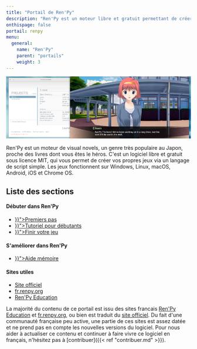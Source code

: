 ```yaml
---
title: "Portail de Ren'Py"
description: "Ren'Py est un moteur libre et gratuit permettant de créer des visual novels sur Windows, Linux, macOS, Android et iOS."
onthispage: false
portail: renpy
menu:
  general:
    name: "Ren'Py"
    parent: "portails"
    weight: 3
---
```


![Bannière du portail Ren'Py](/images/renpy/banniere.png)

Ren'Py est un moteur de visual novels, un genre très populaire au Japon, proche des livres dont vous êtes le héros. C'est un logiciel libre et gratuit sous licence MIT, qui vous permet de créer vos propres jeux via un langage de script simple. Les jeux fonctionnent sur Windows, Linux, macOS, Android, iOS et Chrome OS.

## Liste des sections

<div id="index-flex-container">
    <section>
        <h4>Débuter dans Ren'Py</h4>
        <ul>
          <li><a href="{{< ref "renpy/premierspas.md" >}}">Premiers pas</a></li>
          <li><a href="{{< ref "renpy/tutorieldebutant.md" >}}">Tutoriel pour débutants</a></li>
          <li><a href="{{< ref "renpy/finirvotrejeu.md" >}}">Finir votre jeu</a></li>
        </ul>
    </section>
    <section>
    	<h4>S'améliorer dans Ren'Py</h4>
        <ul>
          <li><a href="{{< ref "renpy/memo.md" >}}">Aide mémoire</a></li>
        </ul>
    </section>
    <section>
    	<h4>Sites utiles</h4>
        <ul>
          <li><a href="https://renpy.org/">Site officiel</a></li>
          <li><a href="http://fr.renpy.org/">fr.renpy.org</a></li>
          <li><a href="https://renpyeducation.wordpress.com">Ren'Py Education</a></li>  
        </ul>
    </section>
</div>

La majorité du contenu de ce portail est issu des sites francais [Ren'Py Education](https://renpyeducation.wordpress.com) et [fr.renpy.org](http://fr.renpy.org/), ou bien est traduit du [site officiel](https://renpy.org/). Du fait d'une communauté française peu active, une partie de ces sites est assez datée et ne prend pas en compte les nouvelles versions du logiciel. Pour nous aider à actualiser ce contenu et continuer à faire vivre ce logiciel en français, n'hésitez pas à [contribuer]({{< ref "contribuer.md" >}}).